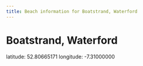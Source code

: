 ```yaml
---
title: Beach information for Boatstrand, Waterford
---
```

# Boatstrand, Waterford 

<div class="location-info">latitude: 52.80665171 longitude: -7.31000000</div>
<div id="met-eireann-warnings" onload="get_met_eireann_warnings(EI27)"></div>
<div></div>